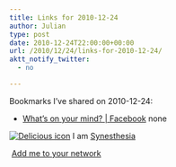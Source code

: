 ```yaml
---
title: Links for 2010-12-24
author: Julian
type: post
date: 2010-12-24T22:00:00+00:00
url: /2010/12/24/links-for-2010-12-24/
aktt_notify_twitter:
  - no

---
```

Bookmarks I&#8217;ve shared on 2010-12-24:

  * [What&rsquo;s on your mind? | Facebook][1] 
    none</li> </ul> 
    
    <p class="deliciouslink">
      <a href="http://del.icio.us/synesthesia" title="See all my bookmarks on del.icio.us"><img src="https://www.synesthesia.co.uk/images/deliciousicon.jpg" alt="Delicious icon" /></a>&nbsp;I am <a href="http://del.icio.us/synesthesia" title="See all my bookmarks on del.icio.us">Synesthesia</a>
    </p>
    
    <p class="deliciouslink">
      <a href="http://del.icio.us/network?add=synesthesia" title="Add me to your del.icio.us network"><img src="https://www.synesthesia.co.uk/images/add.gif" alt="" /></a>&nbsp;<a href="http://del.icio.us/network?add=synesthesia" title="Add me to your del.icio.us network">Add me to your network</a>
    </p>

 [1]: http://www.facebook.com/notes/facebook-data-team/whats-on-your-mind/477517358858